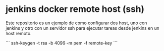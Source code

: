 # jenkins docker remote host (ssh)

Este repositorio es un ejemplo de como configurar dos host, uno con jenkins y otro con un servidor ssh para ejecutar tareas desde jenkins en un host remoto.

´´´
ssh-keygen -t rsa -b 4096 -m pem -f remote-key
´´´